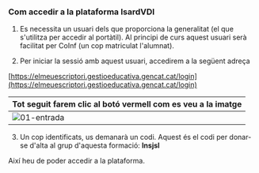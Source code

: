 ### Com accedir a la plataforma IsardVDI

1. Es necessita un usuari dels que proporciona la generalitat (el que s'utilitza per accedir al portàtil). Al principi de curs aquest usuari serà facilitat per CoInf (un cop matriculat l'alumnat).

2. Per iniciar la sessió amb aquest usuari, accedirem a la següent adreça

[https://elmeuescriptori.gestioeducativa.gencat.cat/login](https://elmeuescriptori.gestioeducativa.gencat.cat/login)

| Tot seguit farem clic al botó vermell com es veu a la imatge |
|--------------|
| ![01-entrada](https://github.com/user-attachments/assets/25ab2e87-4ff2-40c5-836b-5050d8bbf100) |


3. Un cop identificats, us demanarà un codi. Aquest és el codi per donar-se d'alta al grup d'aquesta formació: **lnsjsl**

Així heu de poder accedir a la plataforma.

